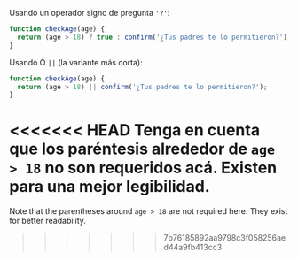 Usando un operador signo de pregunta `'?'`:

```js
function checkAge(age) {
  return (age > 18) ? true : confirm('¿Tus padres te lo permitieron?');
}
```

Usando Ó `||` (la variante más corta):

```js
function checkAge(age) {
  return (age > 18) || confirm('¿Tus padres te lo permitieron?');
}
```

<<<<<<< HEAD
Tenga en cuenta que los paréntesis alrededor de `age > 18` no son requeridos acá. Existen para una mejor legibilidad.
=======
Note that the parentheses around `age > 18` are not required here. They exist for better readability.
>>>>>>> 7b76185892aa9798c3f058256aed44a9fb413cc3
